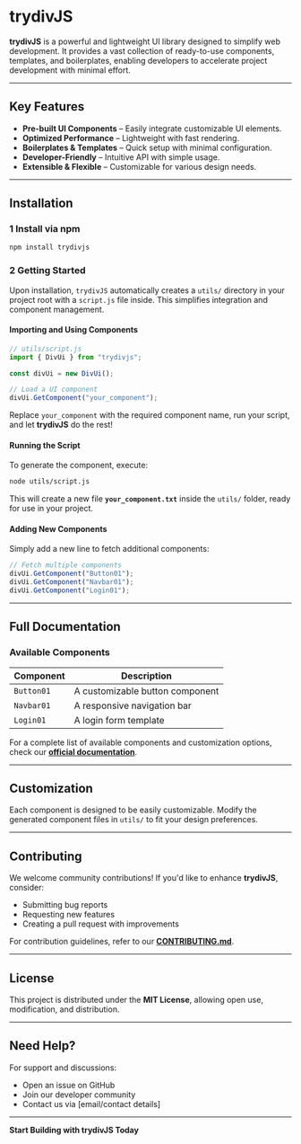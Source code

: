 # trydivJS

**trydivJS** is a powerful and lightweight UI library designed to simplify web development. It provides a vast collection of ready-to-use components, templates, and boilerplates, enabling developers to accelerate project development with minimal effort.

---

##  Key Features

-  **Pre-built UI Components** – Easily integrate customizable UI elements.
-  **Optimized Performance** – Lightweight with fast rendering.
-  **Boilerplates & Templates** – Quick setup with minimal configuration.
-  **Developer-Friendly** – Intuitive API with simple usage.
-  **Extensible & Flexible** – Customizable for various design needs.

---

##  Installation

### 1️ Install via npm

```sh
npm install trydivjs
```

### 2️ Getting Started

Upon installation, `trydivJS` automatically creates a `utils/` directory in your project root with a `script.js` file inside. This simplifies integration and component management.

####  Importing and Using Components

```javascript
// utils/script.js
import { DivUi } from "trydivjs";

const divUi = new DivUi();

// Load a UI component
divUi.GetComponent("your_component");
```

Replace `your_component` with the required component name, run your script, and let **trydivJS** do the rest!

####  Running the Script

To generate the component, execute:

```sh
node utils/script.js
```

This will create a new file **`your_component.txt`** inside the `utils/` folder, ready for use in your project.

####  Adding New Components

Simply add a new line to fetch additional components:

```javascript
// Fetch multiple components
divUi.GetComponent("Button01");
divUi.GetComponent("Navbar01");
divUi.GetComponent("Login01");
```

---

##  Full Documentation

### Available Components

| Component | Description |
|-----------|-------------|
| `Button01` | A customizable button component |
| `Navbar01` | A responsive navigation bar |
| `Login01`  | A login form template |

For a complete list of available components and customization options, check our **[official documentation](#)**.

---

##  Customization

Each component is designed to be easily customizable. Modify the generated component files in `utils/` to fit your design preferences.

---

##  Contributing

We welcome community contributions! If you'd like to enhance **trydivJS**, consider:

- Submitting bug reports
- Requesting new features
- Creating a pull request with improvements

For contribution guidelines, refer to our **[CONTRIBUTING.md](#)**.

---

##  License

This project is distributed under the **MIT License**, allowing open use, modification, and distribution.

---

##  Need Help?

For support and discussions:
- Open an issue on GitHub
- Join our developer community
- Contact us via [email/contact details]

---

**Start Building with trydivJS Today**

